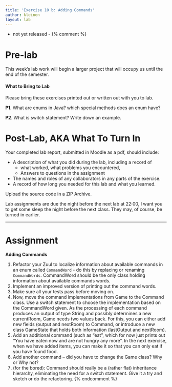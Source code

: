 ```yaml
---
title: 'Exercise 10 b: Adding Commands'
author: kleinen
layout: lab
---
```

- not yet released -
{% comment %}
# Pre-lab

This week&#8217;s lab work will begin a larger project that will occupy us until the end of the semester.

#### What to Bring to Lab

Please bring these exercises printed out or written out with you to lab.

**P1**. What are enums in Java? which special methods does an enum have?

**P2**. What is switch statement? Write down an example.

# Post-Lab, AKA  What To Turn In

Your completed lab report, submitted in Moodle as a pdf,
should include:

*   A description of what you did during the lab, including a record of
    * what worked, what problems you encountered,
    * Answers to questions in the assignment
*   The names and roles of any collaborators in any parts of the exercise.
*   A record of how long you needed for this lab and what you learned.

Upload the source code in a ZIP Archive.

Lab assignments are due the night before the next lab at 22:00, I want you to get some sleep the night before the next class. They may, of course, be turned
in earlier.

* * *

# Assignment

**Adding Commands**

1. Refactor your Zuul to localize information about available commands in an enum called `CommandWord` - do this by replacing or renaming `CommandWords`.
   CommandWord should be the only class holding information about available commands words.
2. Implement an improved version of printing out the command words.
3. Make sure all your tests pass before moving on.
4. Now, move the command implementations from Game to the Command class. Use a switch statement to choose the implementation based on the CommandWord given. As the processing of each command produces an output of type String and possibly determines a new currentRoom, Game needs two values back. For this, you can either add new fields (output and nextRoom) to Command, or introduce a new class GameState that holds both information (lastOutput and nextRoom).
5. Add an additional command (such as &#8220;eat&#8221;, which for now just prints out &#8220;You have eaten now and are not hungry any more&#8221;. In the next exercise, when we have added items, you can make it so that you can only eat if you have found food.
6. Add another command &#8211; did you have to change the Game class? Why or Why not?
7. (for the bored): Command should really be a (rather flat) inheritance hierarchy, eliminating the need for a switch statement. Give it a try and sketch or do the refactoring.
{% endcomment %}
